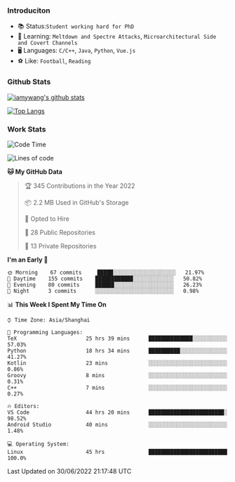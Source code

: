 ### Introduciton

- 📚 Status:`Student working hard for PhD`
- 🔎 Learning: `Meltdown and Spectre Attacks`, `Microarchitectural Side and Covert Channels`
- 🖥️ Languages: `C/C++`, `Java`, `Python`, `Vue.js`
- ⚽ Like: `Football`, `Reading`

### Github Stats

[![iamywang's github stats](https://github-readme-stats.vercel.app/api?username=iamywang&count_private=true&show_icons=true)]()

[![Top Langs](https://github-readme-stats.vercel.app/api/top-langs/?username=iamywang&layout=compact)]()

### Work Stats

<!--START_SECTION:waka-->
![Code Time](http://img.shields.io/badge/Code%20Time-486%20hrs%2046%20mins-blue)

![Lines of code](https://img.shields.io/badge/From%20Hello%20World%20I%27ve%20Written--38%20Thousand%20lines%20of%20code-blue)

**🐱 My GitHub Data** 

> 🏆 345 Contributions in the Year 2022
 > 
> 📦 2.2 MB Used in GitHub's Storage 
 > 
> 💼 Opted to Hire
 > 
> 📜 28 Public Repositories 
 > 
> 🔑 13 Private Repositories  
 > 
**I'm an Early 🐤** 

```text
🌞 Morning    67 commits     █████░░░░░░░░░░░░░░░░░░░░   21.97% 
🌆 Daytime    155 commits    ████████████░░░░░░░░░░░░░   50.82% 
🌃 Evening    80 commits     ██████░░░░░░░░░░░░░░░░░░░   26.23% 
🌙 Night      3 commits      ░░░░░░░░░░░░░░░░░░░░░░░░░   0.98%

```


📊 **This Week I Spent My Time On** 

```text
⌚︎ Time Zone: Asia/Shanghai

💬 Programming Languages: 
TeX                      25 hrs 39 mins      ██████████████░░░░░░░░░░░   57.03% 
Python                   18 hrs 34 mins      ██████████░░░░░░░░░░░░░░░   41.27% 
Kotlin                   23 mins             ░░░░░░░░░░░░░░░░░░░░░░░░░   0.86% 
Groovy                   8 mins              ░░░░░░░░░░░░░░░░░░░░░░░░░   0.31% 
C++                      7 mins              ░░░░░░░░░░░░░░░░░░░░░░░░░   0.27%

🔥 Editors: 
VS Code                  44 hrs 20 mins      ████████████████████████░   98.52% 
Android Studio           40 mins             ░░░░░░░░░░░░░░░░░░░░░░░░░   1.48%

💻 Operating System: 
Linux                    45 hrs              █████████████████████████   100.0%

```


 Last Updated on 30/06/2022 21:17:48 UTC
<!--END_SECTION:waka-->
